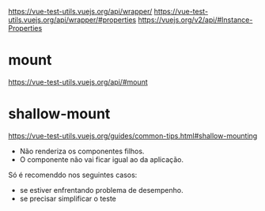 https://vue-test-utils.vuejs.org/api/wrapper/
https://vue-test-utils.vuejs.org/api/wrapper/#properties
https://vuejs.org/v2/api/#Instance-Properties


# mount
https://vue-test-utils.vuejs.org/api/#mount

# shallow-mount
https://vue-test-utils.vuejs.org/guides/common-tips.html#shallow-mounting

- Não renderiza os componentes filhos.
- O componente não vai ficar igual ao da aplicação.

Só é recomenddo nos seguintes casos:
- se estiver enfrentando problema de desempenho.
- se precisar simplificar o teste




